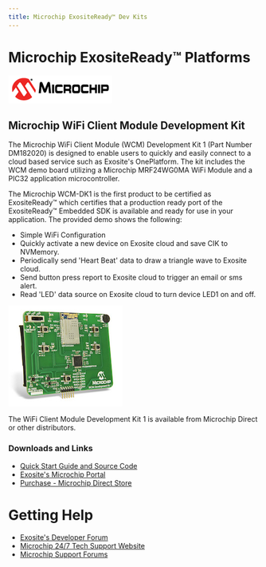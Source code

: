 ```yaml
---
title: Microchip ExositeReady™ Dev Kits
---
```


# Microchip ExositeReady™ Platforms

![Microchip](../assets/microchip_logo.png)


## Microchip WiFi Client Module Development Kit

The Microchip WiFi Client Module (WCM) Development Kit 1 (Part Number DM182020) is designed to enable users to quickly and easily connect to a cloud based service such as Exosite's OnePlatform. The kit includes the WCM demo board utilizing a Microchip MRF24WG0MA WiFi Module and a PIC32 application microcontroller.

The Microchip WCM-DK1 is the first product to be certified as ExositeReady™ which certifies that a production ready port of the ExositeReady™ Embedded SDK is available and ready for use in your application. The provided demo shows the following:

* Simple WiFi Configuration
* Quickly activate a new device on Exosite cloud and save CIK to NVMemory.
* Periodically send 'Heart Beat' data to draw a triangle wave to Exosite cloud.
* Send button press report to Exosite cloud to trigger an email or sms alert.
* Read 'LED' data source on Exosite cloud to turn device LED1 on and off.

![Microchip WCM-DK1](../assets/DM182020_WCM-Development-kit-1.jpg)

The WiFi Client Module Development Kit 1 is available from Microchip Direct or other distributors.

### Downloads and Links

* [Quick Start Guide and Source Code](https://github.com/exositeready/er_vfp_microchip_wcm)
* [Exosite's Microchip Portal](https://microchip.exosite.com/)
* [Purchase - Microchip Direct Store](http://www.microchipdirect.com/ProductSearch.aspx?Keywords=DM182020)


# Getting Help

* [Exosite's Developer Forum](https://community.exosite.com/c/hardware-platforms/microchip-kits)
* [Microchip 24/7 Tech Support Website](http://www.microchip.com/wwwregister/default.aspx?ReturnURL=http://www.microchip.com/support/hottopics.aspx)
* [Microchip Support Forums](http://www.microchip.com/forums)
